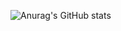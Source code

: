 ![Anurag's GitHub stats](https://github-readme-stats.vercel.app/api?username=olifer655&hide=contribs,prs&theme=radical)

